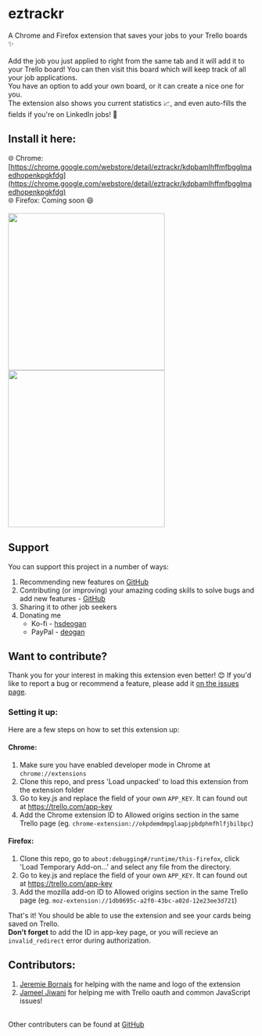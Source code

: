 # eztrackr
A Chrome and Firefox extension that saves your jobs to your Trello boards :sparkles:
<br /><br />
Add the job you just applied to right from the same tab and it will add it to your Trello board! You can then visit this board which will keep track of all your job applications.
<br />
You have an option to add your own board, or it can create a nice one for you. 
<br />
The extension also shows you current statistics :chart_with_upwards_trend:, and even auto-fills the fields if you're on LinkedIn jobs! :star_struck:


## Install it here:
:globe_with_meridians: Chrome: [https://chrome.google.com/webstore/detail/eztrackr/kdpbamlhffmfbgglmaedhopenkpgkfdg](https://chrome.google.com/webstore/detail/eztrackr/kdpbamlhffmfbgglmaedhopenkpgkfdg)
<br />
:globe_with_meridians: Firefox: Coming soon :smile:
<br />
<br />
<span>
<img src="https://i.imgur.com/6qcSRTj.jpg" height="320px" />
<img src="https://i.imgur.com/7Y9mzRd.png" height="320px" />
</span>

## Support
You can support this project in a number of ways:
1. Recommending new features on [GitHub](https://github.com/HarshdipD/job-tracker/issues)
2. Contributing (or improving) your amazing coding skills to solve bugs and add new features - [GitHub](https://github.com/HarshdipD/job-tracker/)
3. Sharing it to other job seekers
4. Donating me
    - Ko-fi - <a href="https://ko-fi.com/hsdeogan" target="_blank">hsdeogan</a>
    - PayPal - <a href="https://www.paypal.com/cgi-bin/webscr?cmd=_donations&business=ZBR894KSWNJPS&currency_code=CAD" target="_blank">deogan</a>

## Want to contribute?
Thank you for your interest in making this extension even better! :blush: If you'd like to report a bug or recommend a feature, please add it [on the issues page](https://github.com/HarshdipD/job-tracker/issues).

### Setting it up:
Here are a few steps on how to set this extension up:
#### Chrome: 
1. Make sure you have enabled developer mode in Chrome at `chrome://extensions`
2. Clone this repo, and press 'Load unpacked' to load this extension from the extension folder
3. Go to key.js and replace the field of your own `APP_KEY`. It can found out at https://trello.com/app-key
4. Add the Chrome extension ID to Allowed origins section in the same Trello page (eg. `chrome-extension://okpdemdmpglaapjpbdphmfhlfjbilbpc`)

#### Firefox:
1. Clone this repo, go to `about:debugging#/runtime/this-firefox`, click 'Load Temporary Add-on...' and select any file from the directory.
3. Go to key.js and replace the field of your own `APP_KEY`. It can found out at https://trello.com/app-key
4. Add the mozilla add-on ID to Allowed origins section in the same Trello page (eg. `moz-extension://1db0695c-a2f0-43bc-a02d-12e23ee3d721`)

That's it! You should be able to use the extension and see your cards being saved on Trello.<br />
<b>Don't forget</b> to add the ID in app-key page, or you will recieve an `invalid_redirect` error during authorization. 

## Contributors:
1. <a href="https://github.com/jere-mie">Jeremie Bornais</a> for helping with the name and logo of the extension
2. <a href="https://github.com/JameelJiwani">Jameel Jiwani</a> for helping me with Trello oauth and common JavaScript issues!
<br />
Other contributers can be found at <a href="https://github.com/HarshdipD/job-tracker">GitHub</a>
